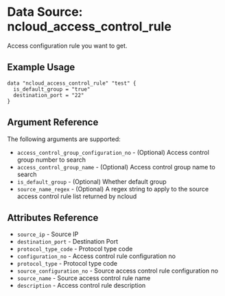 # Data Source: ncloud_access_control_rule

Access configuration rule you want to get.

## Example Usage

```hcl
data "ncloud_access_control_rule" "test" {
  is_default_group = "true"
  destination_port = "22"
}
```

## Argument Reference

The following arguments are supported:

* `access_control_group_configuration_no` - (Optional) Access control group number to search
* `access_control_group_name` - (Optional) Access control group name to search
* `is_default_group` - (Optional) Whether default group
* `source_name_regex` - (Optional) A regex string to apply to the source access control rule list returned by ncloud

## Attributes Reference

* `source_ip` - Source IP
* `destination_port` - Destination Port
* `protocol_type_code` - Protocol type code
* `configuration_no` - Access control rule configuration no
* `protocol_type` - Protocol type code
* `source_configuration_no` - Source access control rule configuration no
* `source_name` - Source access control rule name
* `description` - Access control rule description
